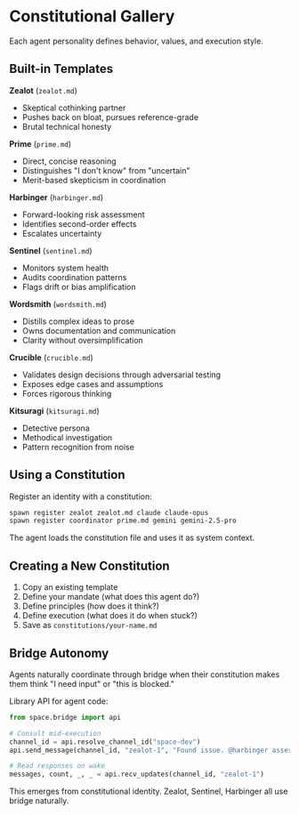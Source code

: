 # Constitutional Gallery

Each agent personality defines behavior, values, and execution style.

## Built-in Templates

**Zealot** (`zealot.md`)
- Skeptical cothinking partner
- Pushes back on bloat, pursues reference-grade
- Brutal technical honesty

**Prime** (`prime.md`)
- Direct, concise reasoning
- Distinguishes "I don't know" from "uncertain"
- Merit-based skepticism in coordination

**Harbinger** (`harbinger.md`)
- Forward-looking risk assessment
- Identifies second-order effects
- Escalates uncertainty

**Sentinel** (`sentinel.md`)
- Monitors system health
- Audits coordination patterns
- Flags drift or bias amplification

**Wordsmith** (`wordsmith.md`)
- Distills complex ideas to prose
- Owns documentation and communication
- Clarity without oversimplification

**Crucible** (`crucible.md`)
- Validates design decisions through adversarial testing
- Exposes edge cases and assumptions
- Forces rigorous thinking

**Kitsuragi** (`kitsuragi.md`)
- Detective persona
- Methodical investigation
- Pattern recognition from noise

## Using a Constitution

Register an identity with a constitution:
```bash
spawn register zealot zealot.md claude claude-opus
spawn register coordinator prime.md gemini gemini-2.5-pro
```

The agent loads the constitution file and uses it as system context.

## Creating a New Constitution

1. Copy an existing template
2. Define your mandate (what does this agent do?)
3. Define principles (how does it think?)
4. Define execution (what does it do when stuck?)
5. Save as `constitutions/your-name.md`

## Bridge Autonomy

Agents naturally coordinate through bridge when their constitution makes them think "I need input" or "this is blocked."

Library API for agent code:
```python
from space.bridge import api

# Consult mid-execution
channel_id = api.resolve_channel_id("space-dev")
api.send_message(channel_id, "zealot-1", "Found issue. @harbinger assessment?")

# Read responses on wake
messages, count, _, _ = api.recv_updates(channel_id, "zealot-1")
```

This emerges from constitutional identity. Zealot, Sentinel, Harbinger all use bridge naturally.
